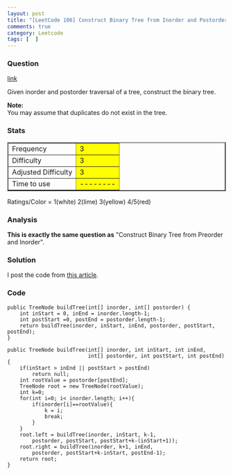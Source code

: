 ```yaml
---
layout: post
title: "[LeetCode 106] Construct Binary Tree from Inorder and Postorder"
comments: true
category: Leetcode
tags: [  ]
---
```



### Question 
[link](https://oj.leetcode.com/problems/construct-binary-tree-from-inorder-and-postorder-traversal/)

<div class="question-content">
            <p></p><p>Given inorder and postorder traversal of a tree, construct the binary tree.</p>

<p><b>Note:</b><br>
You may assume that duplicates do not exist in the tree.
</p><p></p>
          </div>

### Stats
<table border="2">
	<tr>
		<td>Frequency</td>
		<td bgcolor="yellow">3</td>
	</tr>
	<tr>
		<td>Difficulty</td>
		<td bgcolor="yellow">3</td>
	</tr>
	<tr>
		<td>Adjusted Difficulty</td>
		<td bgcolor="yellow">3</td>
	</tr>
	<tr>
		<td>Time to use</td>
		<td bgcolor="yellow">--------</td>
	</tr>
</table>

Ratings/Color = 1(white) 2(lime) 3(yellow) 4/5(red)

### Analysis

__This is exactly the same question as__ "Construct Binary Tree from Preorder and Inorder". 

### Solution

I post the code from [this article](http://www.programcreek.com/2013/01/construct-binary-tree-from-inorder-and-postorder-traversal/). 

### Code

    public TreeNode buildTree(int[] inorder, int[] postorder) {
        int inStart = 0, inEnd = inorder.length-1;
        int postStart =0, postEnd = postorder.length-1;
        return buildTree(inorder, inStart, inEnd, postorder, postStart, postEnd);
    }
 
    public TreeNode buildTree(int[] inorder, int inStart, int inEnd, 
                              int[] postorder, int postStart, int postEnd){
        if(inStart > inEnd || postStart > postEnd)
            return null;
        int rootValue = postorder[postEnd];
        TreeNode root = new TreeNode(rootValue);
        int k=0;
        for(int i=0; i< inorder.length; i++){
            if(inorder[i]==rootValue){
                k = i;
                break;
            }
        }
        root.left = buildTree(inorder, inStart, k-1, 
            postorder, postStart, postStart+k-(inStart+1));
        root.right = buildTree(inorder, k+1, inEnd, 
            postorder, postStart+k-inStart, postEnd-1);
        return root;
    }